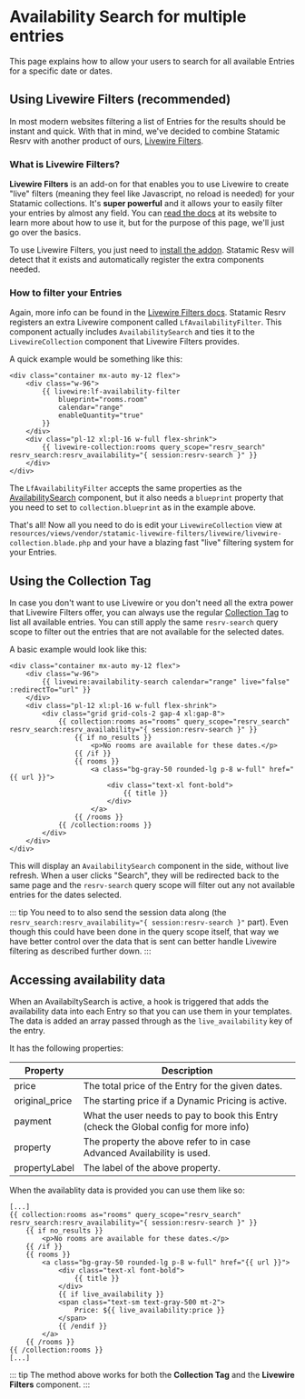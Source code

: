 # Availability Search for multiple entries

This page explains how to allow your users to search for all available Entries for a specific date or dates.

## Using Livewire Filters (recommended)

In most modern websites filtering a list of Entries for the results should be instant and quick. With that in mind, we've decided to combine Statamic Resrv with another product of ours, [Livewire Filters](https://livewirefilters.com/).

### What is Livewire Filters?

**Livewire Filters** is an add-on for that enables you to use Livewire to create "live" filters (meaning they feel like Javascript, no reload is needed) for your Statamic collections. It's **super powerful** and it allows your to easily filter your entries by almost any field. You can [read the docs](https://livewirefilters.com/docs/v1/overview) at its website to learn more about how to use it, but for the purpose of this page, we'll just go over the basics.

To use Livewire Filters, you just need to [install the addon](https://livewirefilters.com/docs/v1/installation). Statamic Resv will detect that it exists and automatically register the extra components needed.

### How to filter your Entries

Again, more info can be found in the [Livewire Filters docs](https://livewirefilters.com/docs/v1/usage-overview). Statamic Resrv registers an extra Livewire component called `LfAvailabilityFilter`. This component actually includes `AvailabilitySearch` and ties it to the `LivewireCollection` component that Livewire Filters provides.

A quick example would be something like this:

```antlers{3-7,13}
<div class="container mx-auto my-12 flex">
    <div class="w-96">
        {{ livewire:lf-availability-filter
            blueprint="rooms.room"
            calendar="range"
            enableQuantity="true"
        }}
    </div>
    <div class="pl-12 xl:pl-16 w-full flex-shrink">
        {{ livewire-collection:rooms query_scope="resrv_search" resrv_search:resrv_availability="{ session:resrv-search }" }}
    </div>
</div>
```

The `LfAvailabilityFilter` accepts the same properties as the [AvailabilitySearch](./availability-search-component) component, but it also needs a `blueprint` property that you need to set to `collection.blueprint` as in the example above.

That's all! Now all you need to do is edit your `LivewireCollection` view at `resources/views/vendor/statamic-livewire-filters/livewire/livewire-collection.blade.php` and your have a blazing fast "live" filtering system for your Entries.


## Using the Collection Tag

In case you don't want to use Livewire or you don't need all the extra power that Livewire Filters offer, you can always use the regular [Collection Tag](https://statamic.dev/tags/collection) to list all available entries. You can still apply the same `resrv-search` query scope to filter out the entries that are not available for the selected dates.

A basic example would look like this:

```antlers{3,7,18}
<div class="container mx-auto my-12 flex">
    <div class="w-96">
        {{ livewire:availability-search calendar="range" live="false" :redirectTo="url" }}
    </div>
    <div class="pl-12 xl:pl-16 w-full flex-shrink">
        <div class="grid grid-cols-2 gap-4 xl:gap-8">
            {{ collection:rooms as="rooms" query_scope="resrv_search" resrv_search:resrv_availability="{ session:resrv-search }" }}
                {{ if no_results }}
                    <p>No rooms are available for these dates.</p>
                {{ /if }}
                {{ rooms }}
                    <a class="bg-gray-50 rounded-lg p-8 w-full" href="{{ url }}">
                        <div class="text-xl font-bold">
                            {{ title }}
                        </div>                
                    </a>
                {{ /rooms }}
            {{ /collection:rooms }}
        </div>
    </div>
</div>
```

This will display an `AvailabilitySearch` component in the side, without live refresh. When a user clicks "Search", they will be redirected back to the same page and the `resrv-search` query scope will filter out any not available entries for the dates selected.

::: tip
You need to to also send the session data along (the `resrv_search:resrv_availability="{ session:resrv-search }"` part). Even though this could have been done in the query scope itself, that way we have better control over the data that is sent can better handle Livewire filtering as described further down.
:::

## Accessing availability data

When an AvailabiltySearch is active, a hook is triggered that adds the availability data into each Entry so that you can use them in your templates. The data is added an array passed through as the `live_availability` key of the entry.

It has the following properties:

| Property | Description |
| -------- | ----------- |
| price | The total price of the Entry for the given dates. |
| original_price | The starting price if a Dynamic Pricing is active. |
| payment | What the user needs to pay to book this Entry (check the Global config for more info) |
| property | The property the above refer to in case Advanced Availability is used. |
| propertyLabel | The label of the above property. |

When the availablity data is provided you can use them like so:

```antlers{11-15}
[...]
{{ collection:rooms as="rooms" query_scope="resrv_search" resrv_search:resrv_availability="{ session:resrv-search }" }}
    {{ if no_results }}
        <p>No rooms are available for these dates.</p>
    {{ /if }}
    {{ rooms }}
        <a class="bg-gray-50 rounded-lg p-8 w-full" href="{{ url }}">
            <div class="text-xl font-bold">
                {{ title }}
            </div>
            {{ if live_availability }}
            <span class="text-sm text-gray-500 mt-2">
                Price: ${{ live_availability:price }}
            </span>
            {{ /endif }}            
        </a>
    {{ /rooms }}
{{ /collection:rooms }}
[...]
```

::: tip
The method above works for both the **Collection Tag** and the **Livewire Filters** component.
:::